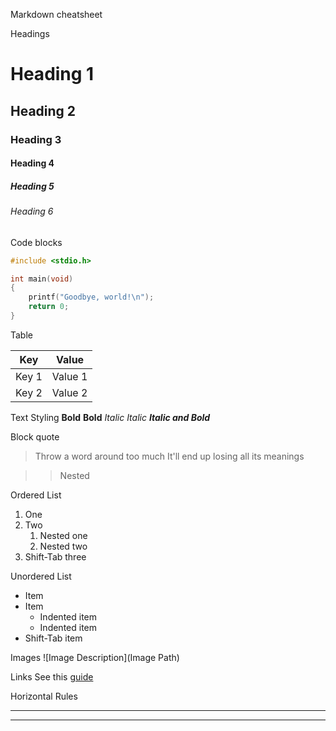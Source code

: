 Markdown cheatsheet

Headings
# Heading 1
## Heading 2
### Heading 3
#### Heading 4
##### Heading 5
###### Heading 6

Code blocks
```c
#include <stdio.h>

int main(void)
{
	printf("Goodbye, world!\n");
	return 0;
}

```

Table

|Key|Value|
|---|---|
|Key 1|Value 1|
|Key 2|Value 2|

Text Styling
**Bold**
__Bold__
*Italic*
_Italic_
***Italic and Bold***

Block quote
> Throw a word around too much
> It'll end up losing all its meanings

>> Nested

Ordered List
1. One
2. Two
	1. Nested one
	2. Nested two
3. Shift-Tab three

Unordered List
- Item
- Item
	- Indented item
	- Indented item
- Shift-Tab item

Images
![Image Description](Image Path)

Links
See this [guide](https://www.markdownguide.org/basic-syntax/)

Horizontal Rules

---
***